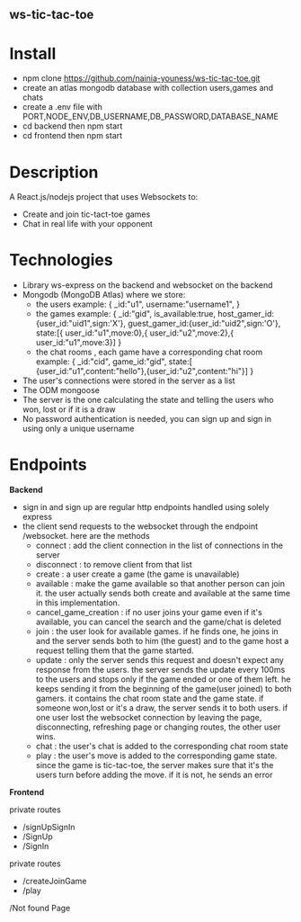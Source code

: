 ## ws-tic-tac-toe

# Install

- npm clone https://github.com/nainia-youness/ws-tic-tac-toe.git
- create an atlas mongodb database with collection users,games and chats
- create a .env file with PORT,NODE_ENV,DB_USERNAME,DB_PASSWORD,DATABASE_NAME
- cd backend then npm start
- cd frontend then npm start

# Description

A React.js/nodejs project that uses Websockets to:

- Create and join tic-tact-toe games
- Chat in real life with your opponent

# Technologies

- Library ws-express on the backend and websocket on the backend
- Mongodb (MongoDB Atlas) where we store:
  - the users
    example:
    {
    \_id:"u1",
    username:"username1",
    }
  - the games
    example:
    {
    \_id:"gid",
    is_available:true,
    host_gamer_id:{user_id:"uid1",sign:'X'},
    guest_gamer_id:{user_id:"uid2",sign:'O'},
    state:[{ user_id:"u1",move:0},{ user_id:"u2",move:2},{ user_id:"u1",move:3}]
    }
  - the chat rooms , each game have a corresponding chat room
    example:
    {
    \_id:"cid",
    game_id:"gid",
    state:[ {user_id:"u1",content:"hello"},{user_id:"u2",content:"hi"}]
    }
- The user's connections were stored in the server as a list
- The ODM mongoose
- The server is the one calculating the state and telling the users who won, lost or if it is a draw
- No password authentication is needed, you can sign up and sign in using only a unique username

# Endpoints

**Backend**

- sign in and sign up are regular http endpoints handled using solely express
- the client send requests to the websocket through the endpoint /websocket.
  here are the methods
  - connect : add the client connection in the list of connections in the server
  - disconnect : to remove client from that list
  - create : a user create a game (the game is unavailable)
  - available : make the game available so that another person can join it.
    the user actually sends both create and available at the same time in
    this implementation.
  - cancel_game_creation : if no user joins your game even if it's available,
    you can cancel the search and the game/chat is deleted
  - join : the user look for available games.
    if he finds one, he joins in and the server sends both to him (the guest) and
    to the game host a request telling them that the game started.
  - update : only the server sends this request and doesn't expect any response from the users.
    the server sends the update every 100ms to the users and stops only if the game ended or one of them left.
    he keeps sending it from the beginning of the game(user joined) to both gamers.
    it contains the chat room state and the game state.
    if someone won,lost or it's a draw, the server sends it to both users.
    if one user lost the websocket connection by leaving the page, disconnecting, refreshing page or changing routes, the other user wins.
  - chat : the user's chat is added to the corresponding chat room state
  - play : the user's move is added to the corresponding game state.
    since the game is tic-tac-toe, the server makes sure that it's the users turn
    before adding the move. if it is not, he sends an error

**Frontend**

private routes

- /signUpSignIn
- /SignUp
- /SignIn

private routes

- /createJoinGame
- /play

/Not found Page

